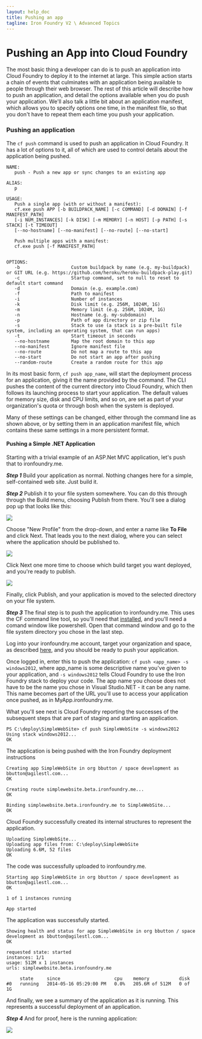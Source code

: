 ```yaml
---
layout: help_doc
title: Pushing an app
tagline: Iron Foundry V2 \ Advanced Topics
---
```

# Pushing an App into Cloud Foundry
The most basic thing a developer can do is to push an application into Cloud Foundry to deploy it to the internet at large. This simple action starts a chain of events that culminates with an application being available to people through their web browser. The rest of this article will describe how to push an application, and detail the options available when you do push  your application. We'll also talk a little bit about an application manifest, which allows you to specify options one time, in the manifest file, so that you don't have to repeat them each time you push your application.

### Pushing an application
The `cf push` command is used to push an application in Cloud Foundry. It has a lot of options to it, all of which are used to control details about the application being pushed.

	NAME:
	   push - Push a new app or sync changes to an existing app
	
	ALIAS:
	   p
	
	USAGE:
	   Push a single app (with or without a manifest):
	   cf.exe push APP [-b BUILDPACK_NAME] [-c COMMAND] [-d DOMAIN] [-f MANIFEST_PATH]
	   [-i NUM_INSTANCES] [-k DISK] [-m MEMORY] [-n HOST] [-p PATH] [-s STACK] [-t TIMEOUT]
	   [--no-hostname] [--no-manifest] [--no-route] [--no-start]
	
	   Push multiple apps with a manifest:
	   cf.exe push [-f MANIFEST_PATH]
	
	
	OPTIONS:
	   -b                   Custom buildpack by name (e.g. my-buildpack) or GIT URL (e.g. https://github.com/heroku/heroku-buildpack-play.git)
	   -c                   Startup command, set to null to reset to default start command
	   -d                   Domain (e.g. example.com)
	   -f                   Path to manifest
	   -i                   Number of instances
	   -k                   Disk limit (e.g. 256M, 1024M, 1G)
	   -m                   Memory limit (e.g. 256M, 1024M, 1G)
	   -n                   Hostname (e.g. my-subdomain)
	   -p                   Path of app directory or zip file
	   -s                   Stack to use (a stack is a pre-built file system, including an operating system, that can run apps)
	   -t                   Start timeout in seconds
	   --no-hostname        Map the root domain to this app
	   --no-manifest        Ignore manifest file
	   --no-route           Do not map a route to this app
	   --no-start           Do not start an app after pushing
	   --random-route       Create a random route for this app
	 
In its most basic form, `cf push app_name`, will start the deployment process for an application, giving it the name provided by the command. The CLI pushes the content of the current directory into Cloud Foundry, which then follows its launching process to start your application. The default values for memory size, disk and CPU limits, and so on, are set as part of your organization's quota or through bosh when the system is deployed.

Many of these settings can be changed, either through the command line as shown above, or by setting them in an application manifest file, which contains these same settings in a more persistent format.

#### Pushing a Simple .NET Application
Starting with a trivial example of an ASP.Net MVC application, let's push that to ironfoundry.me. 

___Step 1___
Build your application as normal. Nothing changes here for a simple, self-contained web site. Just build it.

___Step 2___
Publish it to your file system somewhere. You can do this through through the Build menu, choosing Publish from there. You'll see a dialog pop up that looks like this:

<img src="/img/help/PublishDialog1.png"/>

Choose "New Profile" from the drop-down, and enter a name like ****To File**** and click Next. That leads you to the next dialog, where you can select where the application should be published to. 

<img src="/img/help/PublishDialog2.png"/>

Click Next one more time to choose which build target you want deployed, and you're ready to publish.

<img src="/img/help/PublishDialog3.png"/>

Finally, click Publish, and your application is moved to the selected directory on your file system.

___Step 3___
The final step is to push the application to ironfoundry.me. This uses the CF command line tool, so you'll need that [installed](/help/understanding-cli.md), and you'll need a comand window like powershell. Open that command window and go to the file system directory you chose in the last step.

Log into your ironfoundry.me account, target your organization and space, as described [here](/help/logging-in.md), and you should be ready to push your application.

Once logged in, enter this to push the application: `cf push <app_name> -s windows2012`, where app_name is some descriptive name you've given to your application, and `-s windows2012` tells Cloud Foundry to use the Iron Foundry stack to deploy your code. The app name you choose does not have to be the name you chose in Visual Studio.NET - it can be any name. This name becomes part of the URL you'll use to access your application once pushed, as in MyApp.ironfoundry.me.

What you'll see next is Cloud Foundry reporting the successes of the subsequent steps that are part of staging and starting an application.

	PS C:\deploy\SimpleWebSite> cf push SimpleWebSite -s windows2012
	Using stack windows2012...
	OK

The application is being pushed with the Iron Foundry deployment instructions

	Creating app SimpleWebSite in org bbutton / space development as bbutton@agilestl.com...
	OK
	
	Creating route simplewebsite.beta.ironfoundry.me...
	OK
	
	Binding simplewebsite.beta.ironfoundry.me to SimpleWebSite...
	OK
	
Cloud Foundry successfully created its internal structures to represent the application.
	
	Uploading SimpleWebSite...
	Uploading app files from: C:\deploy\SimpleWebSite
	Uploading 6.6M, 52 files
	OK
	
The code was successfully uploaded to ironfoundry.me.
	
	Starting app SimpleWebSite in org bbutton / space development as bbutton@agilestl.com...
	OK
	
	1 of 1 instances running
	
	App started
	
The application was successfully started.
	
	Showing health and status for app SimpleWebSite in org bbutton / space development as bbutton@agilestl.com...
	OK
	
	requested state: started
	instances: 1/1
	usage: 512M x 1 instances
	urls: simplewebsite.beta.ironfoundry.me
	
	     state     since                    cpu    memory           disk
	#0   running   2014-05-16 05:29:00 PM   0.0%   205.6M of 512M   0 of 1G
	
And finally, we see a summary of the application as it is running. This represents a successful deployment of an application.

___Step 4___ And for proof, here is the running application:

<img src="/img/help/PublishedApp.png"/>




